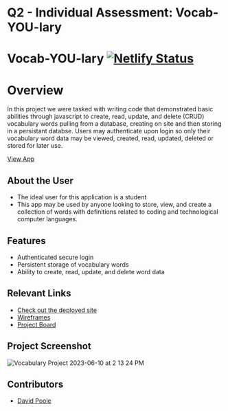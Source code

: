 # Q2 - Individual Assessment: Vocab-YOU-lary
# Vocab-YOU-lary [![Netlify Status](https://api.netlify.com/api/v1/badges/35a3ef97-90e0-4806-a2c3-03a599aba090/deploy-status)](https://app.netlify.com/sites/davidpoole-vocab-you-lary/deploys)

# Overview
In this project we were tasked with writing code that demonstrated basic abilities through javascript to create, read, update, and delete (CRUD) vocabulary words pulling from a database, creating on site and then storing in a persistant databse. Users may authenticate upon login so only their vocabulary word data may be viewed, created, read, updated, deleted or stored for later use.

[View App](https://davidpoole-vocab-you-lary.netlify.app)

## About the User
- The ideal user for this application is a student
- This app may be used by anyone looking to store, view, and create a collection of words with definitions related to coding and technological computer languages.

## Features
- Authenticated secure login
- Persistent storage of vocabulary words
- Ability to create, read, update, and delete word data

## Relevant Links
- [Check out the deployed site](https://davidpoole-vocab-you-lary.netlify.app)
- [Wireframes](https://www.figma.com/file/fVuOGX2frNFvwFI3BEoO7Q/VocabYOUlary?type=design&node-id=0-1&t=UkpK5SyljQQFoU74-0)
- [Project Board](https://dbdiagram.io/d/647cdf33722eb774945e6d00)

## Project Screenshot
![Vocabulary Project 2023-06-10 at 2 13 24 PM](https://github.com/DavidBPoole/INDIVIDUAL-ASSESSMENT-vocab-YOU-lary/assets/127453405/44d6fa4f-9145-4063-af58-82d228a78362)

## Contributors
- [David Poole](https://github.com/DavidBPoole)
